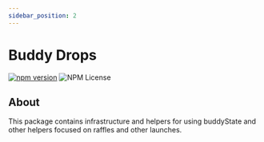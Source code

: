 ```yaml
---
sidebar_position: 2
---
```


# Buddy Drops

[![npm version](https://badge.fury.io/js/buddy.drops.svg)](https://badge.fury.io/js/buddy.drops)
![NPM License](https://img.shields.io/npm/l/buddy.drops)

## About
This package contains infrastructure and helpers for using buddyState and other helpers focused on raffles and other launches.